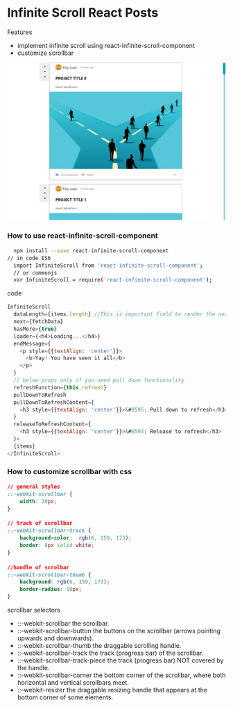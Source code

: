 # Infinite Scroll React Posts

Features
* implement infinite scroll using react-infinite-scroll-component
* customize scrollbar

![screenshot](./screenshot.png)

### How to use react-infinite-scroll-component

```bash
  npm install --save react-infinite-scroll-component
// in code ES6
  import InfiniteScroll from 'react-infinite-scroll-component';
  // or commonjs
  var InfiniteScroll = require('react-infinite-scroll-component');
```

code
```javascript
InfiniteScroll
  dataLength={items.length} //This is important field to render the next data
  next={fetchData}
  hasMore={true}
  loader={<h4>Loading...</h4>}
  endMessage={
    <p style={{textAlign: 'center'}}>
      <b>Yay! You have seen it all</b>
    </p>
  }
  // below props only if you need pull down functionality
  refreshFunction={this.refresh}
  pullDownToRefresh
  pullDownToRefreshContent={
    <h3 style={{textAlign: 'center'}}>&#8595; Pull down to refresh</h3>
  }
  releaseToRefreshContent={
    <h3 style={{textAlign: 'center'}}>&#8593; Release to refresh</h3>
  }>
  {items}
</InfiniteScroll>
```

### How to customize scrollbar with css

```css
// general styles
::-webkit-scrollbar {
    width: 20px;
} 

// track of scrollbar
::-webkit-scrollbar-track {
    background-color:  rgb(6, 159, 173);
    border: 8px solid white;
}

//handle of scrolbar
::-webkit-scrollbar-thumb {
    background: rgb(6, 159, 173);
    border-radius: 10px;
}
```

scrollbar selectors
* ::-webkit-scrollbar the scrollbar.
* ::-webkit-scrollbar-button the buttons on the scrollbar (arrows pointing upwards and downwards).
* ::-webkit-scrollbar-thumb the draggable scrolling handle.
* ::-webkit-scrollbar-track the track (progress bar) of the scrollbar.
* ::-webkit-scrollbar-track-piece the track (progress bar) NOT covered by the handle.
* ::-webkit-scrollbar-corner the bottom corner of the scrollbar, where both horizontal and vertical scrollbars meet.
* ::-webkit-resizer the draggable resizing handle that appears at the bottom corner of some elements.